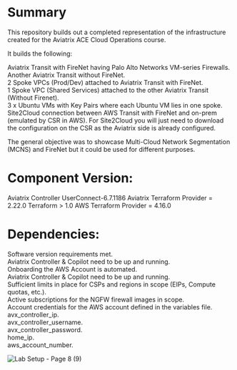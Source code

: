 # Summary

This repository builds out a completed representation of the infrastructure created for the Aviatrix ACE Cloud Operations course.

It builds the following:

Aviatrix Transit with FireNet having Palo Alto Networks VM-series Firewalls.   
Another Aviatrix Transit without FireNet.   
2 Spoke VPCs (Prod/Dev) attached to Aviatrix Transit with FireNet.   
1 Spoke VPC (Shared Services) attached to the other Aviatrix Transit (Without Firenet).   
3 x Ubuntu VMs with Key Pairs where each Ubuntu VM lies in one spoke.    
Site2Cloud connection between AWS Transit with FireNet and on-prem (emulated by CSR in AWS). For Site2Cloud you will just need to download the configuration on the CSR as the Aviatrix side is already configured.  

The general objective was to showcase Multi-Cloud Network Segmentation (MCNS) and FireNet but it could be used for different purposes. 

# Component	Version:
Aviatrix Controller	UserConnect-6.7.1186
Aviatrix Terraform Provider	= 2.22.0
Terraform	> 1.0
AWS Terraform Provider	= 4.16.0

# Dependencies:
Software version requirements met.     
Aviatrix Controller & Copilot need to be up and running.   
Onboarding the AWS Account is automated.       
Aviatrix Controller & Copilot need to be up and running.       
Sufficient limits in place for CSPs and regions in scope (EIPs, Compute quotas, etc.).   
Active subscriptions for the NGFW firewall images in scope.   
Account credentials for the AWS account defined in the variables file.   
avx_controller_ip.   
avx_controller_username.   
avx_controller_password.   
home_ip.   
aws_account_number. 
  


![Lab Setup - Page 8 (9)](https://user-images.githubusercontent.com/16576150/171320244-84c8af17-88f6-491f-b304-a6c58ce2413f.png)
